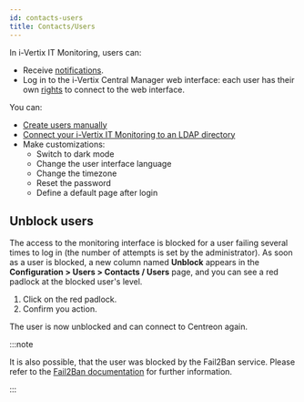 ```yaml
---
id: contacts-users
title: Contacts/Users
---
```


In i-Vertix IT Monitoring, users can:

* Receive [notifications](../events-alerts/managing-notifications/configuring-notification.md).
* Log in to the i-Vertix Central Manager web interface: each user has their own [rights](acl.md) to connect to the web interface.

You can:

* [Create users manually](create-users-manually.md)
* [Connect your i-Vertix IT Monitoring to an LDAP directory](../administration/parameters/ldap-Ldap.md)
* Make customizations:
  * Switch to dark mode
  * Change the user interface language
  * Change the timezone
  * Reset the password
  * Define a default page after login

## Unblock users

The access to the monitoring interface is blocked for a user failing several times to log in (the number of attempts is set by the administrator). As soon as a user is blocked, a new column named **Unblock** appears in the **Configuration > Users > Contacts / Users** page, and you can see a red padlock at the blocked user's level.

1. Click on the red padlock.
2. Confirm you action.

The user is now unblocked and can connect to Centreon again.

:::note

It is also possible, that the user was blocked by the Fail2Ban service.
Please refer to the [Fail2Ban documentation](../installation/security-aspects/fail2ban.md) for further information.

:::
